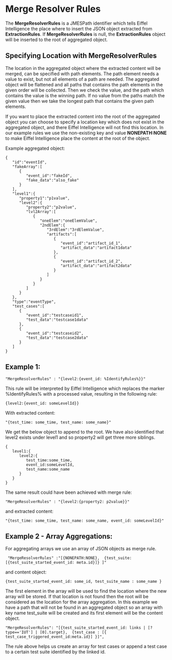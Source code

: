 # Merge Resolver Rules

The **MergeResolverRules** is a JMESPath identifier which tells Eiffel 
Intelligence the place where to insert the JSON object extracted from 
**ExtractionRules**. If **MergeResolverRules** is null, the **ExtractionRules** 
object will be inserted to the root of aggregated object.

## Specifying Location with MergeResolverRules
The location in the aggregated object where the extracted content will be 
merged, can be specified with path elements. The path element needs a 
value to exist, but not all elements of a path are needed. The aggregated 
object will be flattened and all paths that contains the path elements in 
the given order will be collected. Then we check the value, and the path 
which contains the value is the winning path. If no value from the paths 
match the given value then we take the longest path that contains the 
given path elements.

If you want to place the extracted content into the root of the aggregated
object you can choose to specify a location key which does not exist in 
the aggregated object, and there Eiffel Intelligence will not find this
location. In our example rules we use the non-existing key and value 
**NONEPATH:NONE** to make Eiffel Intelligence place the content at the 
root of the object. 

Example aggregated object:

    {
       "id":"eventId",
       "fakeArray":[
          {
             "event_id":"fakeId",
             "fake_data":"also_fake"
          }
       ],
       "level1":{
          "property1":"p1value",
          "level2":{
             "property2":"p2value",
             "lvl2Array":[
                {
                   "oneElem":"oneElemValue",
                   "2ndElem":{
                      "3rdElem":"3rdElemValue",
                      "artifacts":[
                         {
                            "event_id":"artifact_id_1",
                            "artifact_data":"artifact1data"
                         },
                         {
                            "event_id":"artifact_id_2",
                            "artifact_data":"artifact2data"
                         }
                      ]
                   }
                }
             ]
          }
       },
       "type":"eventType",
       "test_cases":[
          {
             "event_id":"testcaseid1",
             "test_data":"testcase1data"
          },
          {
             "event_id":"testcaseid2",
             "test_data":"testcase2data"
          }
       ]
    }

## Example 1:

    "MergeResolverRules" : "{level2:{event_id: %IdentifyRules%}}"

This rule will be interpreted by Eiffel Intelligence which replaces the 
marker %IdentifyRules% with a processed value, resulting in the following rule:

    {level2:{event_id: someLevelId}}

With extracted content:

    "{test_time: some_time, test_name: some_name}"

We get the below object to append to the root. We have also identified that
level2 exists under level1 and so property2 will get three more siblings.

    {
       level1:{
          level2:{
             test_time:some_time,
             event_id:someLevelId,
             test_name:some_name
          }
       }
    }

The same result could have been achieved with merge rule:

    "MergeResolverRules" : "{level2:{property2: p2value}}"

and extracted content:

    "{test_time: some_time, test_name: some_name, event_id: someLevelId}"

## Example 2 - Array Aggregations:

For aggregating arrays we use an array of JSON objects as merge rule.

     "MergeResolverRules" :"[{NONEPATH:NONE},  {test_suite: [{test_suite_started_event_id: meta.id}]} ]"

and content object:

    {test_suite_started_event_id: some_id, test_suite_name : some_name }

The first element in the array will be used to find the location where the new
array will be stored. If that location is not found then the root will be
considered as the location for the array aggregation. In this example we have a
path that will not be found in an aggregated object so an array with key name
test_suite will be created and its first element will be the content object.

    "MergeResolverRules": "[{test_suite_started_event_id: links | [?type=='IUT'] | [0].target},  {test_case : [{ test_case_triggered_event_id:meta.id}] }]",

The rule above helps us create an array for test cases or append a test case to
a certain test suite identified by the linked id.
